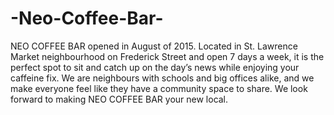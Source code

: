 # -Neo-Coffee-Bar-
NEO COFFEE BAR opened in August of 2015. Located in St. Lawrence Market neighbourhood on Frederick Street and open 7 days a week, it is the perfect spot to sit and catch up on the day’s news while enjoying your caffeine fix. We are neighbours with schools and big offices alike, and we make everyone feel like they have a community space to share. We look forward to making NEO COFFEE BAR your new local.
